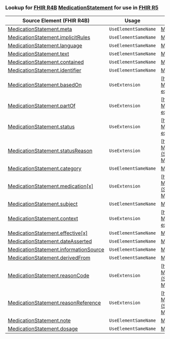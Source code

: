 ### Lookup for [FHIR R4B](https://hl7.org/fhir/R4B/) [MedicationStatement](https://hl7.org/fhir/R4B/MedicationStatement.html) for use in [FHIR R5](https://hl7.org/fhir/R5/)

| Source Element (FHIR R4B) | Usage | Target |
| -------------- | ----- | ------ |
| [MedicationStatement.meta](https://hl7.org/fhir/R4B/MedicationStatement.html#resource) | `UseElementSameName` | [MedicationStatement.meta](https://hl7.org/fhir/R5/MedicationStatement.html#resource) |
| [MedicationStatement.implicitRules](https://hl7.org/fhir/R4B/MedicationStatement.html#resource) | `UseElementSameName` | [MedicationStatement.implicitRules](https://hl7.org/fhir/R5/MedicationStatement.html#resource) |
| [MedicationStatement.language](https://hl7.org/fhir/R4B/MedicationStatement.html#resource) | `UseElementSameName` | [MedicationStatement.language](https://hl7.org/fhir/R5/MedicationStatement.html#resource) |
| [MedicationStatement.text](https://hl7.org/fhir/R4B/MedicationStatement.html#resource) | `UseElementSameName` | [MedicationStatement.text](https://hl7.org/fhir/R5/MedicationStatement.html#resource) |
| [MedicationStatement.contained](https://hl7.org/fhir/R4B/MedicationStatement.html#resource) | `UseElementSameName` | [MedicationStatement.contained](https://hl7.org/fhir/R5/MedicationStatement.html#resource) |
| [MedicationStatement.identifier](https://hl7.org/fhir/R4B/MedicationStatement.html#resource) | `UseElementSameName` | [MedicationStatement.identifier](https://hl7.org/fhir/R5/MedicationStatement.html#resource) |
| [MedicationStatement.basedOn](https://hl7.org/fhir/R4B/MedicationStatement.html#resource) | `UseExtension` | [http://hl7.org/fhir/4.3/StructureDefinition/extension-MedicationStatement.basedOn](StructureDefinition-ext-R4B-MedicationStatement.basedOn.html) |
| [MedicationStatement.partOf](https://hl7.org/fhir/R4B/MedicationStatement.html#resource) | `UseExtension` | [http://hl7.org/fhir/4.3/StructureDefinition/extension-MedicationStatement.partOf](StructureDefinition-ext-R4B-MedicationStatement.partOf.html) |
| [MedicationStatement.status](https://hl7.org/fhir/R4B/MedicationStatement.html#resource) | `UseExtension` | [http://hl7.org/fhir/4.3/StructureDefinition/extension-MedicationStatement.status](StructureDefinition-ext-R4B-MedicationStatement.status.html) |
| [MedicationStatement.statusReason](https://hl7.org/fhir/R4B/MedicationStatement.html#resource) | `UseExtension` | [http://hl7.org/fhir/4.3/StructureDefinition/extension-MedicationStatement.statusReason](StructureDefinition-ext-R4B-MedicationStatement.statusReason.html) |
| [MedicationStatement.category](https://hl7.org/fhir/R4B/MedicationStatement.html#resource) | `UseElementSameName` | [MedicationStatement.category](https://hl7.org/fhir/R5/MedicationStatement.html#resource) |
| [MedicationStatement.medication[x]](https://hl7.org/fhir/R4B/MedicationStatement.html#resource) | `UseExtension` | [http://hl7.org/fhir/4.3/StructureDefinition/extension-MedicationStatement.medication](StructureDefinition-ext-R4B-MedicationStatement.medication.html) |
| [MedicationStatement.subject](https://hl7.org/fhir/R4B/MedicationStatement.html#resource) | `UseElementSameName` | [MedicationStatement.subject](https://hl7.org/fhir/R5/MedicationStatement.html#resource) |
| [MedicationStatement.context](https://hl7.org/fhir/R4B/MedicationStatement.html#resource) | `UseExtension` | [http://hl7.org/fhir/4.3/StructureDefinition/extension-MedicationStatement.context](StructureDefinition-ext-R4B-MedicationStatement.context.html) |
| [MedicationStatement.effective[x]](https://hl7.org/fhir/R4B/MedicationStatement.html#resource) | `UseElementSameName` | [MedicationStatement.effective[x]](https://hl7.org/fhir/R5/MedicationStatement.html#resource) |
| [MedicationStatement.dateAsserted](https://hl7.org/fhir/R4B/MedicationStatement.html#resource) | `UseElementSameName` | [MedicationStatement.dateAsserted](https://hl7.org/fhir/R5/MedicationStatement.html#resource) |
| [MedicationStatement.informationSource](https://hl7.org/fhir/R4B/MedicationStatement.html#resource) | `UseElementSameName` | [MedicationStatement.informationSource](https://hl7.org/fhir/R5/MedicationStatement.html#resource) |
| [MedicationStatement.derivedFrom](https://hl7.org/fhir/R4B/MedicationStatement.html#resource) | `UseElementSameName` | [MedicationStatement.derivedFrom](https://hl7.org/fhir/R5/MedicationStatement.html#resource) |
| [MedicationStatement.reasonCode](https://hl7.org/fhir/R4B/MedicationStatement.html#resource) | `UseExtension` | [http://hl7.org/fhir/4.3/StructureDefinition/extension-MedicationStatement.reasonCode](StructureDefinition-ext-R4B-MedicationStatement.reasonCode.html) |
| [MedicationStatement.reasonReference](https://hl7.org/fhir/R4B/MedicationStatement.html#resource) | `UseExtension` | [http://hl7.org/fhir/4.3/StructureDefinition/extension-MedicationStatement.reasonReference](StructureDefinition-ext-R4B-MedicationStatement.reasonReference.html) |
| [MedicationStatement.note](https://hl7.org/fhir/R4B/MedicationStatement.html#resource) | `UseElementSameName` | [MedicationStatement.note](https://hl7.org/fhir/R5/MedicationStatement.html#resource) |
| [MedicationStatement.dosage](https://hl7.org/fhir/R4B/MedicationStatement.html#resource) | `UseElementSameName` | [MedicationStatement.dosage](https://hl7.org/fhir/R5/MedicationStatement.html#resource) |
